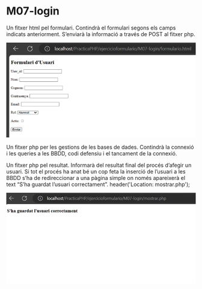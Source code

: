 # M07-login
Un fitxer html pel formulari. Contindrà el formulari segons els camps indicats anteriorment. 
S’enviarà la informació a través de POST al fitxer php.

![Imagen formulario](https://github.com/Karenl9/M07-login/blob/karenbaque_P3/1.png)

Un fitxer php per les gestions de les bases de dades. Contindrà la connexió i les queries a les BBDD, codi defensiu i el tancament de la connexió.

Un fitxer php pel resultat. Informarà del resultat final del procés d’afegir un usuari. 
Si tot el procés ha anat bé un cop feta la inserció de l’usuari a les BBDD s’ha de redireccionar a una pàgina simple on només apareixerà el text “S’ha guardat l’usuari correctament”.
header('Location: mostrar.php');

![Despues de rellenar el formulario](https://github.com/Karenl9/M07-login/blob/karenbaque_P3/2.png)


